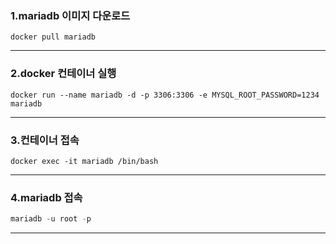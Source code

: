 
### 1.mariadb 이미지 다운로드 

```docker
docker pull mariadb 
```

---
### 2.docker 컨테이너 실행

```docker 
docker run --name mariadb -d -p 3306:3306 -e MYSQL_ROOT_PASSWORD=1234 mariadb 
```

---
### 3.컨테이너 접속

```docker
docker exec -it mariadb /bin/bash 
```

---
### 4.mariadb 접속

```sql
mariadb -u root -p 
```
----

